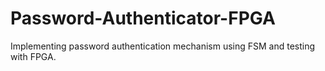 # Password-Authenticator-FPGA
Implementing password authentication mechanism using FSM and testing with FPGA.
